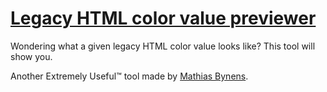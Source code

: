 # [Legacy HTML color value previewer](https://mothereff.in/bgcolor)

Wondering what a given legacy HTML color value looks like? This tool will show you.

Another Extremely Useful&trade; tool made by [Mathias Bynens](https://mathiasbynens.be/).
